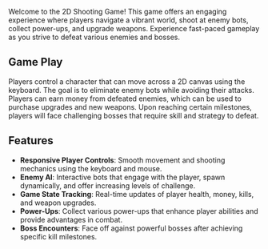 Welcome to the 2D Shooting Game! This game offers an engaging experience where players navigate a vibrant world, shoot at enemy bots, collect power-ups, and upgrade weapons. Experience fast-paced gameplay as you strive to defeat various enemies and bosses.

## Game Play
Players control a character that can move across a 2D canvas using the keyboard. The goal is to eliminate enemy bots while avoiding their attacks. Players can earn money from defeated enemies, which can be used to purchase upgrades and new weapons. Upon reaching certain milestones, players will face challenging bosses that require skill and strategy to defeat.

## Features
- **Responsive Player Controls**: Smooth movement and shooting mechanics using the keyboard and mouse.
- **Enemy AI**: Interactive bots that engage with the player, spawn dynamically, and offer increasing levels of challenge.
- **Game State Tracking**: Real-time updates of player health, money, kills, and weapon upgrades.
- **Power-Ups**: Collect various power-ups that enhance player abilities and provide advantages in combat.
- **Boss Encounters**: Face off against powerful bosses after achieving specific kill milestones.
